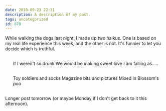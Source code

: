 ```yaml
---
date: 2010-09-23 22:31
description: A description of my post.
tags: uncategorized
id: 878
---
```

While walking the dogs last night, I made up two haikus.  One is based on my real life experience this week, and the other is not.  It's funnier to let you decide which is truthful.

<div style="margin-left:25px; margin-bottom:30px; margin-top:30px;">If I weren't so drunk
We would be making sweet love
I am falling as.....</div>

<div style="margin-left:25px; margin-bottom:30px;">Toy soldiers and socks
Magazine bits and pictures 
Mixed in Blossom's poo</div>

Longer post tomorrow (or maybe Monday if I don't get back to it this afternoon).

